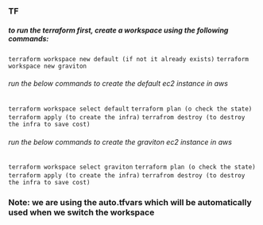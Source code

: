 ### TF
##### to run the terraform first, create a workspace using the following commands:
```terraform workspace new default (if not it already exists)```
```terraform workspace new graviton```

###### run the below commands to create the default ec2 instance in aws
```terraform workspace select default```
 ```terraform plan (o check the state)```
 ```terraform apply (to create the infra)```
 ```terrafrom destroy (to destroy the infra to save cost)```

###### run the below commands to create the graviton ec2 instance in aws
```terraform workspace select graviton```
 ```terraform plan (o check the state)```
 ```terraform apply (to create the infra)```
 ```terrafrom destroy (to destroy the infra to save cost)```

### Note: we are using the auto.tfvars which will be automatically used when we switch the workspace